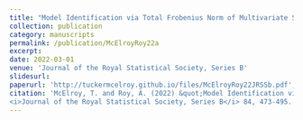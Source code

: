 ```yaml
---
title: "Model Identification via Total Frobenius Norm of Multivariate Spectra"
collection: publication
category: manuscripts
permalink: /publication/McElroyRoy22a
excerpt: 
date: 2022-03-01
venue: 'Journal of the Royal Statistical Society, Series B'
slidesurl: 
paperurl: 'http://tuckermcelroy.github.io/files/McElroyRoy22JRSSb.pdf', 'http://tuckermcelroy.github.io/files/McElroyRoy22aJRSSb.pdf'
citation: 'McElroy, T. and Roy, A. (2022) &quot;Model Identification via Total Frobenius Norm of Multivariate Spectra.&quot; 
<i>Journal of the Royal Statistical Society, Series B</i> 84, 473-495.'
---
```

